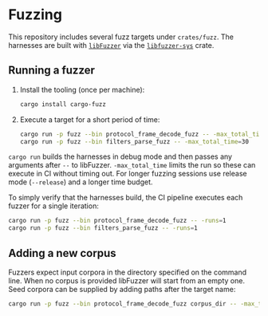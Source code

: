 # Fuzzing

This repository includes several fuzz targets under `crates/fuzz`.
The harnesses are built with [`libFuzzer`](https://llvm.org/docs/LibFuzzer.html)
via the [`libfuzzer-sys`](https://crates.io/crates/libfuzzer-sys) crate.

## Running a fuzzer

1. Install the tooling (once per machine):
   ```bash
   cargo install cargo-fuzz
   ```
2. Execute a target for a short period of time:
   ```bash
   cargo run -p fuzz --bin protocol_frame_decode_fuzz -- -max_total_time=30
   cargo run -p fuzz --bin filters_parse_fuzz -- -max_total_time=30
   ```

`cargo run` builds the harnesses in debug mode and then passes any
arguments after `--` to libFuzzer.  `-max_total_time` limits the run so
these can execute in CI without timing out.  For longer fuzzing sessions
use release mode (`--release`) and a longer time budget.

To simply verify that the harnesses build, the CI pipeline executes each
fuzzer for a single iteration:

```bash
cargo run -p fuzz --bin protocol_frame_decode_fuzz -- -runs=1
cargo run -p fuzz --bin filters_parse_fuzz -- -runs=1
```

## Adding a new corpus

Fuzzers expect input corpora in the directory specified on the command
line.  When no corpus is provided libFuzzer will start from an empty one.
Seed corpora can be supplied by adding paths after the target name:

```bash
cargo run -p fuzz --bin protocol_frame_decode_fuzz corpus_dir -- -max_total_time=60
```
